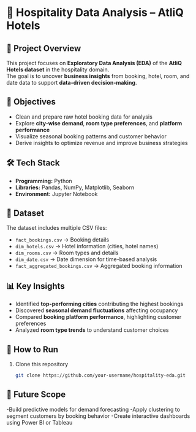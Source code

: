 # 🏨 Hospitality Data Analysis – AtliQ Hotels  

## 📌 Project Overview  
This project focuses on **Exploratory Data Analysis (EDA)** of the **AtliQ Hotels dataset** in the hospitality domain.  
The goal is to uncover **business insights** from booking, hotel, room, and date data to support **data-driven decision-making**.  

## 🎯 Objectives  
- Clean and prepare raw hotel booking data for analysis  
- Explore **city-wise demand**, **room type preferences**, and **platform performance**  
- Visualize seasonal booking patterns and customer behavior  
- Derive insights to optimize revenue and improve business strategies  

## 🛠️ Tech Stack  
- **Programming:** Python  
- **Libraries:** Pandas, NumPy, Matplotlib, Seaborn  
- **Environment:** Jupyter Notebook  

## 📂 Dataset  
The dataset includes multiple CSV files:  
- `fact_bookings.csv` → Booking details  
- `dim_hotels.csv` → Hotel information (cities, hotel names)  
- `dim_rooms.csv` → Room types and details  
- `dim_date.csv` → Date dimension for time-based analysis  
- `fact_aggregated_bookings.csv` → Aggregated booking information  

## 📊 Key Insights  
- Identified **top-performing cities** contributing the highest bookings  
- Discovered **seasonal demand fluctuations** affecting occupancy  
- Compared **booking platform performance**, highlighting customer preferences  
- Analyzed **room type trends** to understand customer choices  

## 🚀 How to Run  
1. Clone this repository  
   ```bash
   git clone https://github.com/your-username/hospitality-eda.git

## 📌 Future Scope
-Build predictive models for demand forecasting
-Apply clustering to segment customers by booking behavior
-Create interactive dashboards using Power BI or Tableau
